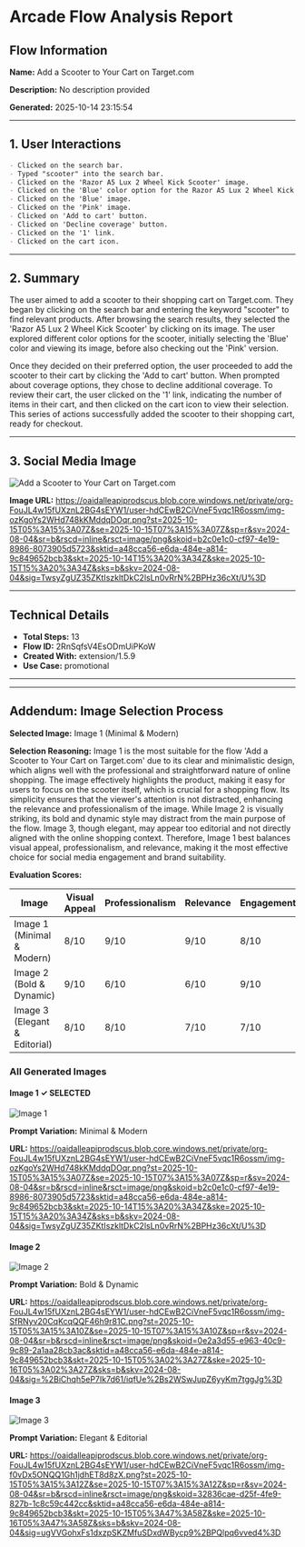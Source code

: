 # Arcade Flow Analysis Report

## Flow Information

**Name:** Add a Scooter to Your Cart on Target.com

**Description:** No description provided

**Generated:** 2025-10-14 23:15:54

---

## 1. User Interactions

```markdown
- Clicked on the search bar.
- Typed "scooter" into the search bar.
- Clicked on the 'Razor A5 Lux 2 Wheel Kick Scooter' image.
- Clicked on the 'Blue' color option for the Razor A5 Lux 2 Wheel Kick Scooter.
- Clicked on the 'Blue' image.
- Clicked on the 'Pink' image.
- Clicked on 'Add to cart' button.
- Clicked on 'Decline coverage' button.
- Clicked on the '1' link.
- Clicked on the cart icon.
```

---

## 2. Summary

The user aimed to add a scooter to their shopping cart on Target.com. They began by clicking on the search bar and entering the keyword "scooter" to find relevant products. After browsing the search results, they selected the 'Razor A5 Lux 2 Wheel Kick Scooter' by clicking on its image. The user explored different color options for the scooter, initially selecting the 'Blue' color and viewing its image, before also checking out the 'Pink' version.

Once they decided on their preferred option, the user proceeded to add the scooter to their cart by clicking the 'Add to cart' button. When prompted about coverage options, they chose to decline additional coverage. To review their cart, the user clicked on the '1' link, indicating the number of items in their cart, and then clicked on the cart icon to view their selection. This series of actions successfully added the scooter to their shopping cart, ready for checkout.

---

## 3. Social Media Image

![Add a Scooter to Your Cart on Target.com](social_media_image_1.png)

**Image URL:** https://oaidalleapiprodscus.blob.core.windows.net/private/org-FouJL4w15fUXznL2BG4sEYW1/user-hdCEwB2CiVneF5vqc1R6ossm/img-ozKgoYs2WHd748kKMddqDOqr.png?st=2025-10-15T05%3A15%3A07Z&se=2025-10-15T07%3A15%3A07Z&sp=r&sv=2024-08-04&sr=b&rscd=inline&rsct=image/png&skoid=b2c0e1c0-cf97-4e19-8986-8073905d5723&sktid=a48cca56-e6da-484e-a814-9c849652bcb3&skt=2025-10-14T15%3A20%3A34Z&ske=2025-10-15T15%3A20%3A34Z&sks=b&skv=2024-08-04&sig=TwsyZgUZ35ZKtIszkltDkC2lsLn0vRrN%2BPHz36cXt/U%3D

---

## Technical Details

- **Total Steps:** 13
- **Flow ID:** 2RnSqfsV4EsODmUiPKoW
- **Created With:** extension/1.5.9
- **Use Case:** promotional

---


---

## Addendum: Image Selection Process

**Selected Image:** Image 1 (Minimal & Modern)

**Selection Reasoning:**
Image 1 is the most suitable for the flow 'Add a Scooter to Your Cart on Target.com' due to its clear and minimalistic design, which aligns well with the professional and straightforward nature of online shopping. The image effectively highlights the product, making it easy for users to focus on the scooter itself, which is crucial for a shopping flow. Its simplicity ensures that the viewer's attention is not distracted, enhancing the relevance and professionalism of the image. While Image 2 is visually striking, its bold and dynamic style may distract from the main purpose of the flow. Image 3, though elegant, may appear too editorial and not directly aligned with the online shopping context. Therefore, Image 1 best balances visual appeal, professionalism, and relevance, making it the most effective choice for social media engagement and brand suitability.

**Evaluation Scores:**

| Image | Visual Appeal | Professionalism | Relevance | Engagement | Overall |
|-------|--------------|-----------------|-----------|------------|---------|
| Image 1 (Minimal & Modern) | 8/10 | 9/10 | 9/10 | 8/10 | **8.5/10** |
| Image 2 (Bold & Dynamic) | 9/10 | 6/10 | 6/10 | 9/10 | **7.5/10** |
| Image 3 (Elegant & Editorial) | 8/10 | 8/10 | 7/10 | 7/10 | **7.5/10** |


### All Generated Images


#### Image 1 ✓ **SELECTED**

![Image 1](social_media_image_1.png)

**Prompt Variation:** Minimal & Modern

**URL:** https://oaidalleapiprodscus.blob.core.windows.net/private/org-FouJL4w15fUXznL2BG4sEYW1/user-hdCEwB2CiVneF5vqc1R6ossm/img-ozKgoYs2WHd748kKMddqDOqr.png?st=2025-10-15T05%3A15%3A07Z&se=2025-10-15T07%3A15%3A07Z&sp=r&sv=2024-08-04&sr=b&rscd=inline&rsct=image/png&skoid=b2c0e1c0-cf97-4e19-8986-8073905d5723&sktid=a48cca56-e6da-484e-a814-9c849652bcb3&skt=2025-10-14T15%3A20%3A34Z&ske=2025-10-15T15%3A20%3A34Z&sks=b&skv=2024-08-04&sig=TwsyZgUZ35ZKtIszkltDkC2lsLn0vRrN%2BPHz36cXt/U%3D


#### Image 2 

![Image 2](social_media_image_2.png)

**Prompt Variation:** Bold & Dynamic

**URL:** https://oaidalleapiprodscus.blob.core.windows.net/private/org-FouJL4w15fUXznL2BG4sEYW1/user-hdCEwB2CiVneF5vqc1R6ossm/img-SfRNyv20CqKcqQQF46h9r81C.png?st=2025-10-15T05%3A15%3A10Z&se=2025-10-15T07%3A15%3A10Z&sp=r&sv=2024-08-04&sr=b&rscd=inline&rsct=image/png&skoid=0e2a3d55-e963-40c9-9c89-2a1aa28cb3ac&sktid=a48cca56-e6da-484e-a814-9c849652bcb3&skt=2025-10-15T05%3A02%3A27Z&ske=2025-10-16T05%3A02%3A27Z&sks=b&skv=2024-08-04&sig=%2BiChqh5eP7Ik7d61/iqfUe%2Bs2WSwJupZ6yyKm7tggJg%3D


#### Image 3 

![Image 3](social_media_image_3.png)

**Prompt Variation:** Elegant & Editorial

**URL:** https://oaidalleapiprodscus.blob.core.windows.net/private/org-FouJL4w15fUXznL2BG4sEYW1/user-hdCEwB2CiVneF5vqc1R6ossm/img-f0vDx5ONQQ1Gh1jdhET8d8zX.png?st=2025-10-15T05%3A15%3A12Z&se=2025-10-15T07%3A15%3A12Z&sp=r&sv=2024-08-04&sr=b&rscd=inline&rsct=image/png&skoid=32836cae-d25f-4fe9-827b-1c8c59c442cc&sktid=a48cca56-e6da-484e-a814-9c849652bcb3&skt=2025-10-15T05%3A47%3A58Z&ske=2025-10-16T05%3A47%3A58Z&sks=b&skv=2024-08-04&sig=ugVVGohxFs1dxzpSKZMfuSDxdWBycp9%2BPQlpq6vved4%3D

